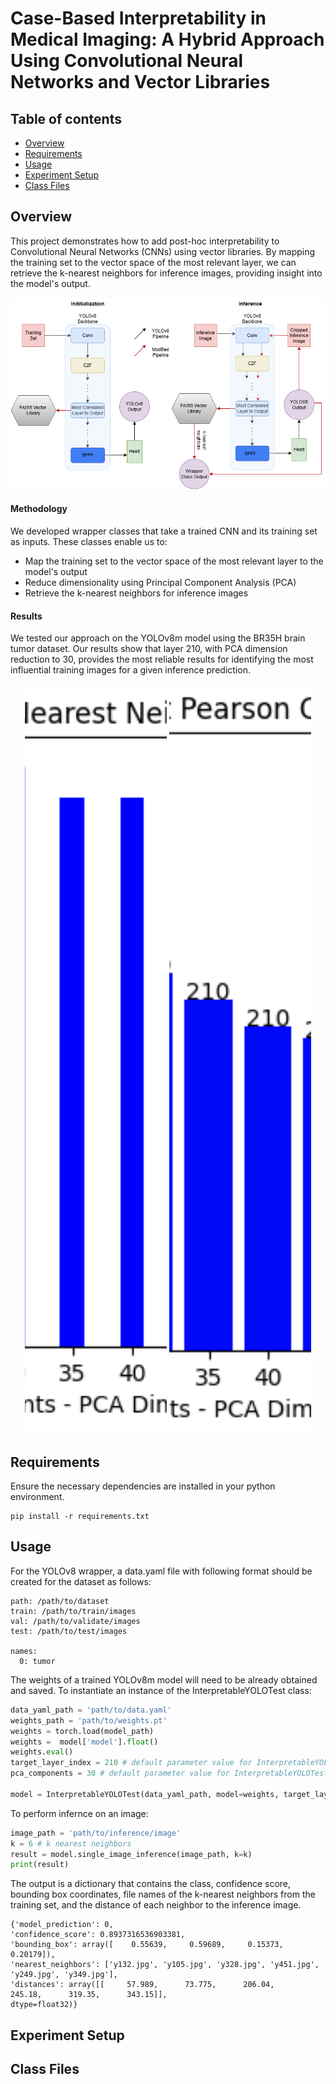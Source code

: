 # Case-Based Interpretability in Medical Imaging: A Hybrid Approach Using Convolutional Neural Networks and Vector Libraries 

## Table of contents
* [Overview](#overview)
* [Requirements](#requirements)
* [Usage](#usage)
* [Experiment Setup](#experiment-setup)
* [Class Files](#Class-Files)

## Overview
This project demonstrates how to add post-hoc interpretability to Convolutional Neural Networks (CNNs) using vector libraries. By mapping the training set to the vector space of the most relevant layer, we can retrieve the k-nearest neighbors for inference images, providing insight into the model's output.

<p align="center">
   <img src="https://raw.githubusercontent.com/ajbax-cmd/Interpretable-Brain-Tumor-Detection/master/images_and_graphs/InterpretablePipeline.drawio.png" /
</p>

#### Methodology
We developed wrapper classes that take a trained CNN and its training set as inputs. These classes enable us to:
* Map the training set to the vector space of the most relevant layer to the model's output
* Reduce dimensionality using Principal Component Analysis (PCA)
* Retrieve the k-nearest neighbors for inference images
#### Results
We tested our approach on the YOLOv8m model using the BR35H brain tumor dataset. Our results show that layer 210, with PCA dimension reduction to 30, provides the most reliable results for identifying the most influential training images for a given inference prediction.

<p align="center">
  <img src="https://raw.githubusercontent.com/ajbax-cmd/Interpretable-Brain-Tumor-Detection/master/images_and_graphs/Duplicate_Nearest_Neighbors.png" width="45%" style="height: 30vh; object-fit: cover;" />
  <img src="https://raw.githubusercontent.com/ajbax-cmd/Interpretable-Brain-Tumor-Detection/master/images_and_graphs/YOLOv8_Layer_Pearson.png" width="45%" style="height: 30vh; object-fit: cover;" />
</p>


## Requirements
Ensure the necessary dependencies are installed in your python environment.
```
pip install -r requirements.txt
```
## Usage
For the YOLOv8 wrapper, a data.yaml file with following format should be created for the dataset as follows:
```
path: /path/to/dataset
train: /path/to/train/images
val: /path/to/validate/images
test: /path/to/test/images

names:
  0: tumor
```
The weights of a trained YOLOv8m model will need to be already obtained and saved. To instantiate an instance of the InterpretableYOLOTest class:
```python
data_yaml_path = 'path/to/data.yaml'
weights_path = 'path/to/weights.pt'
weights = torch.load(model_path)
weights =  model['model'].float()
weights.eval() 
target_layer_index = 210 # default parameter value for InterpretableYOLOTest
pca_components = 30 # default parameter value for InterpretableYOLOTest

model = InterpretableYOLOTest(data_yaml_path, model=weights, target_layer_index=target_layer_index, pca_components=pca_components)
```
To perform infernce on an image:
```python
image_path = 'path/to/inference/image'
k = 6 # k nearest neighbors
result = model.single_image_inference(image_path, k=k)
print(result)
```
The output is a dictionary that contains the class, confidence score, bounding box coordinates, file names of the k-nearest neighbors from the training set, and the distance of each neighbor to the inference image.
```
{'model_prediction': 0,
'confidence_score': 0.8937316536903381,
'bounding_box': array([    0.55639,     0.59689,     0.15373,     0.20179]),
'nearest_neighbors': ['y132.jpg', 'y105.jpg', 'y328.jpg', 'y451.jpg', 'y249.jpg', 'y349.jpg'],
'distances': array([[     57.989,      73.775,      206.04,      245.18,      319.35,      343.15]],
dtype=float32)}
```



## Experiment Setup
## Class Files


